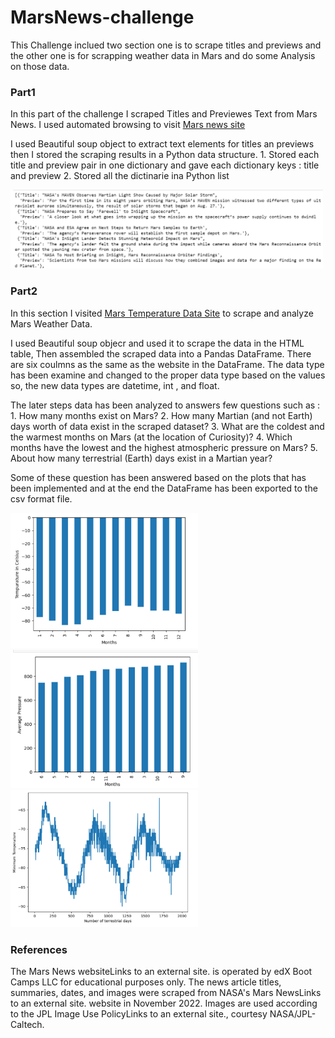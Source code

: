 # MarsNews-challenge
This Challenge inclued two section one is to scrape titles and previews and the other one is for scrapping weather data in Mars and do some Analysis on those data. 

### Part1
In this part of the challenge I scraped Titles and Previewes Text from Mars News. I used automated browsing to visit <a href="https://static.bc-edx.com/data/web/mars_news/index.html" target="_blank">Mars news site</a> 

I used Beautiful soup object to extract text elements for titles an previews then I stored the scraping results in a Python data structure. 
    1. Stored each title and preview pair in one dictionary and gave each dictionary keys : title and preview
    2. Stored all the dictinarie ina Python list 

<img src="/Images/dictionariesOutput.png" width="500" > 


### Part2

In this section I visited <a href ="https://static.bc-edx.com/data/web/mars_facts/temperature.html" target = "_blank">Mars Temperature Data Site</a> to scrape and analyze Mars Weather Data. 

I used Beautiful soup objecr and used it to scrape the data in the HTML table, Then assembled the scraped data into a Pandas DataFrame. There are six coulmns as the same as the website in the DataFrame. The data type has been examine and changed to the proper data type based on the values so, the new data types are datetime, int , and float. 

The later steps data has been analyzed to answers few questions such as :
    1. How many months exist on Mars?
    2. How many Martian (and not Earth) days worth of data exist in the scraped dataset?
    3. What are the coldest and the warmest months on Mars (at the location of Curiosity)? 
    4. Which months have the lowest and the highest atmospheric pressure on Mars? 
    5. About how many terrestrial (Earth) days exist in a Martian year? 

Some of these question has been answered based on the plots that has been implemented and at the end the DataFrame has been exported to the csv format file. 

<img src="/Images/monthsTemp.png" width="300" > 
<img src="/Images/pressureMonths.png" width="300" >
<img src="/Images/terrestorialdaysTemp.png" width="300" > 
 


### References
The Mars News websiteLinks to an external site. is operated by edX Boot Camps LLC for educational purposes only. The news article titles, summaries, dates, and images were scraped from NASA's Mars NewsLinks to an external site. website in November 2022. Images are used according to the JPL Image Use PolicyLinks to an external site., courtesy NASA/JPL-Caltech.